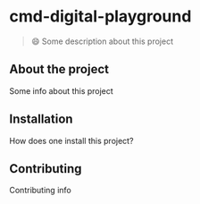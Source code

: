 # cmd-digital-playground
> :smile: Some description about this project

## About the project
Some info about this project

## Installation
How does one install this project?

## Contributing
Contributing info
